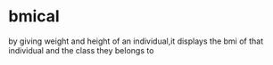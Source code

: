 # bmical
by giving weight and height of an individual,it displays the bmi of that individual and the class they belongs to
